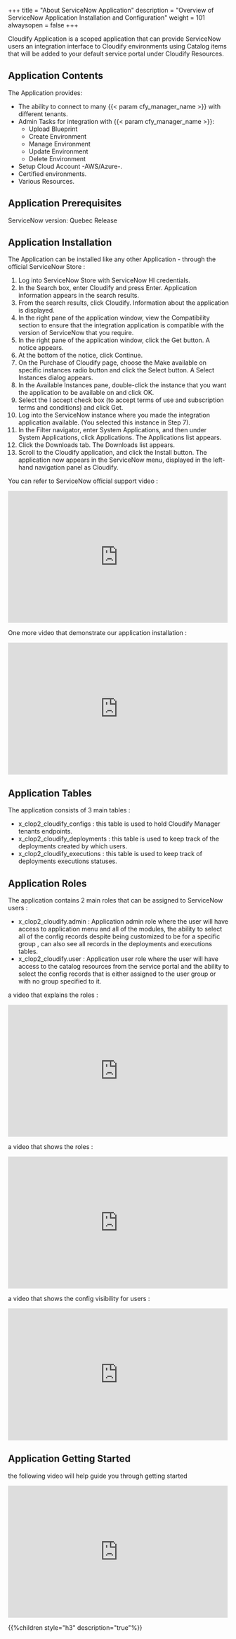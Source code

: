 +++
title = "About ServiceNow Application"
description = "Overview of ServiceNow Application Installation and Configuration"
weight = 101
alwaysopen = false
+++

Cloudify Application is a scoped application that can provide ServiceNow users an integration interface to Cloudify environments using Catalog items that will be added to your default service portal under Cloudify Resources.

## Application Contents

The Application provides:

* The ability to connect to many {{< param cfy_manager_name >}} with different tenants.
* Admin Tasks for integration with {{< param cfy_manager_name >}}:
    * Upload Blueprint
    * Create Environment
    * Manage Environment
    * Update Environment
    * Delete Environment
* Setup Cloud Account -AWS/Azure-.
* Certified environments.
* Various Resources.

## Application Prerequisites

ServiceNow version: Quebec Release

## Application Installation

The Application can be installed like any other Application - through the official ServiceNow Store :

1.  Log into ServiceNow Store with ServiceNow HI credentials.
2.	In the Search box, enter Cloudify and press Enter.
Application information appears in the search results.
3.	From the search results, click Cloudify.
Information about the application is displayed.
4.	In the right pane of the application window, view the Compatibility section to ensure that the integration application is compatible with the version of ServiceNow that you require.
5.	In the right pane of the application window, click the Get button.
A notice appears.
6.	At the bottom of the notice, click Continue.
7.	On the Purchase of Cloudify page, choose the Make available on specific instances radio button and click the Select button.
A Select Instances dialog appears.
8.	In the Available Instances pane, double-click the instance that you want the application to be available on and click OK.
9.	Select the I accept check box (to accept terms of use and subscription terms and conditions) and click Get.
10.	Log into the ServiceNow instance where you made the integration application available. (You selected this instance in Step 7).
11.	In the Filter navigator, enter System Applications, and then under System Applications, click Applications.
The Applications list appears.
12.	Click the Downloads tab.
The Downloads list appears.
13.	Scroll to the Cloudify application, and click the Install button.
The application now appears in the ServiceNow menu, displayed in the left-hand navigation panel as Cloudify.

You can refer to ServiceNow official support video :

<iframe src="https://www.youtube.com/embed/JlHc-nA3e6Y" width="500" height="300" frameborder="0" allow="autoplay; fullscreen" allowfullscreen></iframe>

One more video that demonstrate our application installation :

<iframe src="https://drive.google.com/file/d/1Z2d1r5LywamIjoAuvBKN-KvAcSFUpKY9/view" width="500" height="300" frameborder="0" allow="autoplay; fullscreen" allowfullscreen></iframe>


## Application Tables

The application consists of 3 main tables :

* x_clop2_cloudify_configs : this table is used to hold Cloudify Manager tenants endpoints.
* x_clop2_cloudify_deployments : this table is used to keep track of the deployments created by which users.
* x_clop2_cloudify_executions : this table is used to keep track of deployments executions statuses.


## Application Roles

The application contains 2 main roles that can be assigned to ServiceNow users :

* x_clop2_cloudify.admin : Application admin role where the user will have access to application menu and all of the modules, the ability to select all of the config records despite being customized to be for a specific group , can also see all records in the deployments and executions tables.
* x_clop2_cloudify.user : Application user role where the user will have access to the catalog resources from the service portal and the ability to select the config records that is either assigned to the user group or with no group specified to it.

a video that explains the roles :

<iframe src="https://drive.google.com/file/d/1jjVkQR5ExqwBMX7__OXhyLfDXkGc6kfR/view" width="500" height="300" frameborder="0" allow="autoplay; fullscreen" allowfullscreen></iframe>

a video that shows the roles :

<iframe src="https://drive.google.com/file/d/1NSdCde49o-rQC9myjq6elwgoRqy1mVnj/view" width="500" height="300" frameborder="0" allow="autoplay; fullscreen" allowfullscreen></iframe>

a video that shows the config visibility for users :

<iframe src="https://drive.google.com/file/d/1ZTpwqCp2HsvkCMjXYgJUMj8xMOkhhUiF/view" width="500" height="300" frameborder="0" allow="autoplay; fullscreen" allowfullscreen></iframe>


## Application Getting Started

the following video will help guide you through getting started

<iframe src="https://drive.google.com/file/d/1vHFEdIEeqpj2iLlCCYp0tBvP709EXkKg/view" width="500" height="300" frameborder="0" allow="autoplay; fullscreen" allowfullscreen></iframe>



{{%children style="h3" description="true"%}}
